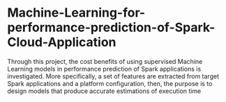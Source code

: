 # Machine-Learning-for-performance-prediction-of-Spark-Cloud-Application
Through this project, the cost benefits of using supervised Machine Learning models in performance prediction of Spark applications is investigated. More specifically, a set of features are extracted from target Spark applications and a platform configuration, then, the purpose is to design models that produce accurate estimations of execution time
